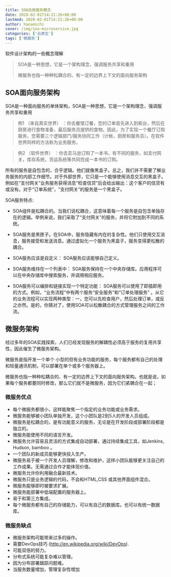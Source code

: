 ```yaml
---
title: SOA及微服务概念
date: 2020-02-01T14:21:26+08:00
lastmod: 2020-02-01T14:21:26+08:00
author: hanamichi
cover: /img/soa-microservice.jpg
categories: ['云原生']
tags: ['微服务']
---
```


软件设计架构的一些概念理解

<!--more-->

> SOA是一种思想，它是一个架构理念，强调服务共享和重用
>
> 微服务也指一种种松耦合的、有一定的边界上下文的面向服务架构

## SOA面向服务架构

SOA是一种面向服务的单体架构，SOA是一种思想，它是一个架构理念，强调服务共享和重用

> 例1 （来自真实世界） ：你去餐馆订餐，您的订单首先进入到柜台，然后在厨房进行食物准备，最后服务员提供的食物。因此，为了实现一个餐厅订购服务，您需要三个逻辑部门/服务协同工作（计帐，厨房和服务员）。在软件世界同样的方法称为业务服务。

> 例2 （软件世界） ：你去亚马逊订购了一本书，有不同的服务，如支付网关，库存系统，货运系统等共同完成一本书的订购。

所有的服务是自包含的，合乎逻辑。他们就像黑盒子。总之，我们并不需要了解业务服务的内部工作细节。对于外部世界，它只是一个能够使用消息交互的黑盒子。例如在“支付网关”业务服务获得消息“检查信贷”后会给出输出：这个客户的信贷有或没有。对于“订单系统”，“支付网关”的服务是一个黑盒子。

SOA服务特点:
* SOA组件是松耦合的。当我们说松耦合，这意味着每一个服务是自包含单独存在的逻辑。举例来说，我们采取了“支付网关”的服务，并将它附加到不同的系统。

* SOA服务是黑匣子。在SOA中，服务隐藏有内在的复杂性。他们只使用交互消息，服务接受和发送消息。通过虚拟化一个服务为黑盒子，服务变得更松散的耦合。

* SOA服务应该是自定义： SOA服务应该能够自己定义。

* SOA服务维持在一个列表中： SOA服务保持在一个中央存储库。应用程序可以在中央存储库中搜索服务，并调用相应服务。

* SOA服务可以编排和链接实现一个特定功能： SOA服务可以使用了即插即用的方式。例如，“业务流程”中有两个服务“安全服务”和“订单处理服务” 。从它的业务流程可以实现两种类型：一，您可以先检查用户，然后处理订单，或反之亦然。是的，你猜对了，使用SOA可以松散耦合的方式管理服务之间的工作流。

## 微服务架构

经过多年的SOA实践探索，人们已经发现服务的解耦性必须高于服务的复用共享性，因此催生了微服务架构。

微服务是指开发一个单个 小型的但有业务功能的服务，每个服务都有自己的处理和轻量通讯机制，可以部署在单个或多个服务器上。

微服务也指一种种松耦合的、有一定的边界上下文的面向服务架构。也就是说，如果每个服务都要同时修改，那么它们就不是微服务，因为它们紧耦合在一起；

### 微服务优点

- 每个微服务都很小，这样能聚焦一个指定的业务功能或业务需求。
- 微服务能够被小团队单独开发，这个小团队是2到5人的开发人员组成。
- 微服务是松耦合的，是有功能意义的服务，无论是在开发阶段或部署阶段都是独立的。
- 微服务能使用不同的语言开发。
- 微服务允许容易且灵活的方式集成自动部署，通过持续集成工具，如Jenkins, Hudson, bamboo 。
- 一个团队的新成员能够更快投入生产。
- 微服务易于被一个开发人员理解，修改和维护，这样小团队能够更关注自己的工作成果。无需通过合作才能体现价值。
- 微服务允许你利用融合最新技术。
- 微服务只是业务逻辑的代码，不会和HTML,CSS 或其他界面组件混合。
- 微服务能够即时被要求扩展。
- 微服务能部署中低端配置的服务器上。
- 易于和第三方集成。
- 每个微服务都有自己的存储能力，可以有自己的数据库。也可以有统一数据库。

### 微服务缺点

- 微服务架构可能带来过多的操作。
- 需要DevOps技巧 (http://en.wikipedia.org/wiki/DevOps).
- 可能双倍的努力。
- 分布式系统可能复杂难以管理。
- 因为分布部署跟踪问题难。
- 当服务数量增加，管理复杂性增加